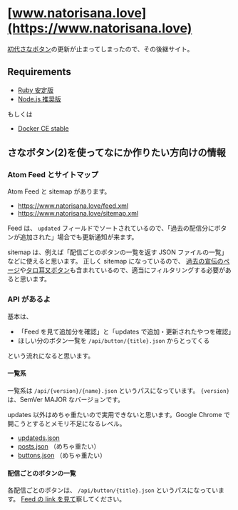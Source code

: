 # [www.natorisana.love](https://www.natorisana.love)

[初代さなボタン](http://sanabutton.ojaru.jp/)の更新が止まってしまったので、その後継サイト。

## Requirements

- [Ruby 安定版](https://www.ruby-lang.org/ja/)
- [Node.js 推奨版](https://nodejs.org/ja/)

もしくは

- [Docker CE stable](https://store.docker.com/search?q=&type=edition&offering=community)

## さなボタン(2)を使ってなにか作りたい方向けの情報

### Atom Feed とサイトマップ

Atom Feed と sitemap があります。

- https://www.natorisana.love/feed.xml
- https://www.natorisana.love/sitemap.xml

Feed は、 `updated` フィールドでソートされているので、「過去の配信分にボタンが追加された」場合でも更新通知が来ます。

sitemap は、例えば「配信ごとのボタンの一覧を返す JSON ファイルの一覧」などに使えると思います。
正しく sitemap になっているので、 [過去の宣伝のページ](https://www.natorisana.love/events.html)や[タロ耳又ボタン](https://www.natorisana.love/odanobu/)も含まれているので、適当にフィルタリングする必要があると思います。

### API があるよ

基本は、

- 「Feed を見て追加分を確認」と「updates で追加・更新されたやつを確認」
- ほしい分のボタン一覧を `/api/button/{title}.json` からとってくる

という流れになると思います。

#### 一覧系

一覧系は `/api/{version}/{name}.json` というパスになっています。 `{version}` は、SemVer MAJOR なバージョンです。

updates 以外はめちゃ重たいので実用できないと思います。Google Chrome で開こうとするとメモリ不足になるレベル。

- [updateds.json](https://www.natorisana.love/api/v1/updateds.json)
- [posts.json](https://www.natorisana.love/api/v1/posts.json) （めちゃ重たい）
- [buttons.json](https://www.natorisana.love/api/v1/buttons.json) （めちゃ重たい）

#### 配信ごとのボタンの一覧

各配信ごとのボタンは、 `/api/button/{title}.json` というパスになっています。
[Feed の link を見て](https://www.natorisana.love/feed.xml)察してください。
